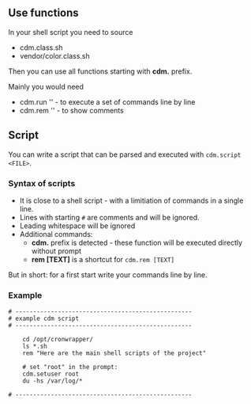 ## Use functions

In your shell script you need to source

* cdm.class.sh
* vendor/color.class.sh

Then you can use all functions starting with **cdm.** prefix.

Mainly you would need

* cdm.run '<COMMAND>' - to execute a set of commands line by line
* cdm.rem '<TEXT>' - to show comments

## Script

You can write a script that can be parsed and executed with `cdm.script <FILE>`.

### Syntax of scripts

* It is close to a shell script - with a limitiation of commands in a single line.
* Lines with starting `#` are comments and will be ignored.
* Leading whitespace will be ignored
* Additional commands:
  * **cdm.** prefix is detected - these function will be executed directly without prompt
  * **rem [TEXT]** is a shortcut for `cdm.rem [TEXT]`

But in short: for a first start write your commands line by line.


### Example

```shell
# --------------------------------------------------
# example cdm script
# --------------------------------------------------

    cd /opt/cronwrapper/
    ls *.sh
    rem "Here are the main shell scripts of the project"

    # set "root" in the prompt:
    cdm.setuser root
    du -hs /var/log/*

# --------------------------------------------------
```
